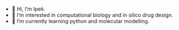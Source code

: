- 👋 Hi, I’m Ipek.
- 👀 I’m interested in computational biology and in silico drug design.
- 🌱 I’m currently learning python and molecular modelling.


<!---
ipeksariibal/ipeksariibal is a ✨ special ✨ repository because its `README.md` (this file) appears on your GitHub profile.
You can click the Preview link to take a look at your changes.
--->
